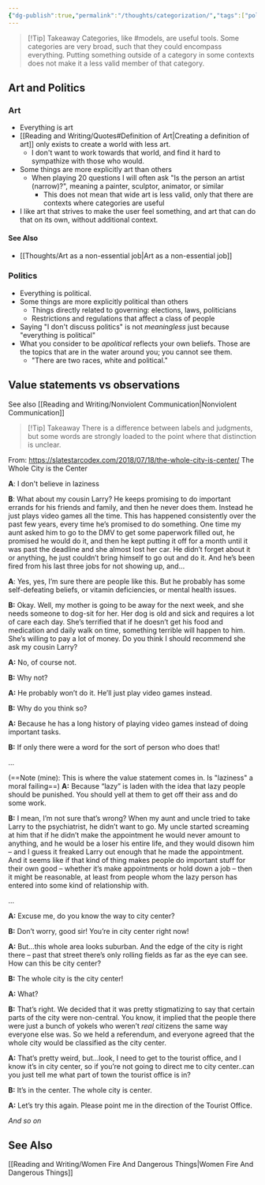 ```yaml
---
{"dg-publish":true,"permalink":"/thoughts/categorization/","tags":["politics","art","thoughts","linguistics","categorization"],"noteIcon":3}
---
```



> [!Tip] Takeaway
>  Categories, like #models, are useful tools. Some categories are very broad, such that they could encompass everything. Putting something outside of a category in some contexts does not make it a less valid member of that category.

## Art and Politics

### Art

- Everything is art
- [[Reading and Writing/Quotes#Definition of Art\|Creating a definition of art]] only exists to create a world with less art.
	- I don't want to work towards that world, and find it hard to sympathize with those who would.
- Some things are more explicitly art than others
	- When playing 20 questions I will often ask "Is the person an artist (narrow)?", meaning a painter, sculptor, animator, or similar
		- This does not mean that wide art is less valid, only that there are contexts where categories are useful
- I like art that strives to make the user feel something, and art that can do that on its own, without additional context.

#### See Also
* [[Thoughts/Art as a non-essential job\|Art as a non-essential job]]

### Politics

* Everything is political.
* Some things are more explicitly political than others
	* Things directly related to governing: elections, laws, politicians
	* Restrictions and regulations that affect a class of people
* Saying "I don't discuss politics" is not *meaningless* just because "everything is political"
* What you consider to be *apolitical* reflects your own beliefs. Those are the topics that are in the water around you; you cannot see them.
	* "There are two races, white and political."


## Value statements vs observations
See also [[Reading and Writing/Nonviolent Communication\|Nonviolent Communication]]

> [!Tip] Takeaway
> There is a difference between labels and judgments, but some words are strongly loaded to the point where that distinction is unclear.

From: https://slatestarcodex.com/2018/07/18/the-whole-city-is-center/ The Whole City is the Center

**A**: I don't believe in laziness

**B**: What about my cousin Larry? He keeps promising to do important errands for his friends and family, and then he never does them. Instead he just plays video games all the time. This has happened consistently over the past few years, every time he’s promised to do something. One time my aunt asked him to go to the DMV to get some paperwork filled out, he promised he would do it, and then he kept putting it off for a month until it was past the deadline and she almost lost her car. He didn’t forget about it or anything, he just couldn’t bring himself to go out and do it. And he’s been fired from his last three jobs for not showing up, and…

**A**: Yes, yes, I’m sure there are people like this. But he probably has some self-defeating beliefs, or vitamin deficiencies, or mental health issues.

**B:** Okay. Well, my mother is going to be away for the next week, and she needs someone to dog-sit for her. Her dog is old and sick and requires a lot of care each day. She’s terrified that if he doesn’t get his food and medication and daily walk on time, something terrible will happen to him. She’s willing to pay a lot of money. Do you think I should recommend she ask my cousin Larry?

**A:** No, of course not.

**B:** Why not?

**A:** He probably won’t do it. He’ll just play video games instead.

**B:** Why do you think so?

**A:** Because he has a long history of playing video games instead of doing important tasks.

**B:** If only there were a word for the sort of person who does that!

...

(==Note (mine): This is where the value statement comes in. Is "laziness" a moral failing==)
**A:** Because “lazy” is laden with the idea that lazy people should be punished. You should yell at them to get off their ass and do some work.

**B:** I mean, I’m not sure that’s wrong? When my aunt and uncle tried to take Larry to the psychiatrist, he didn’t want to go. My uncle started screaming at him that if he didn’t make the appointment he would never amount to anything, and he would be a loser his entire life, and they would disown him – and I guess it freaked Larry out enough that he made the appointment. And it seems like if that kind of thing makes people do important stuff for their own good – whether it’s make appointments or hold down a job – then it might be reasonable, at least from people whom the lazy person has entered into some kind of relationship with.

...

**A:** Excuse me, do you know the way to city center?

**B:** Don’t worry, good sir! You’re in city center right now!

**A:** But…this whole area looks suburban. And the edge of the city is right there – past that street there’s only rolling fields as far as the eye can see. How can this be city center?

**B:** The whole city is the city center!

**A:** What?

**B:** That’s right. We decided that it was pretty stigmatizing to say that certain parts of the city were non-central. You know, it implied that the people there were just a bunch of yokels who weren’t _real_ citizens the same way everyone else was. So we held a referendum, and everyone agreed that the whole city would be classified as the city center.

**A:** That’s pretty weird, but…look, I need to get to the tourist office, and I know it’s in city center, so if you’re not going to direct me to city center..can you just tell me what part of town the tourist office is in?

**B:** It’s in the center. The whole city is center.

**A:** Let’s try this again. Please point me in the direction of the Tourist Office.

*And so on*

## See Also
[[Reading and Writing/Women Fire And Dangerous Things\|Women Fire And Dangerous Things]]